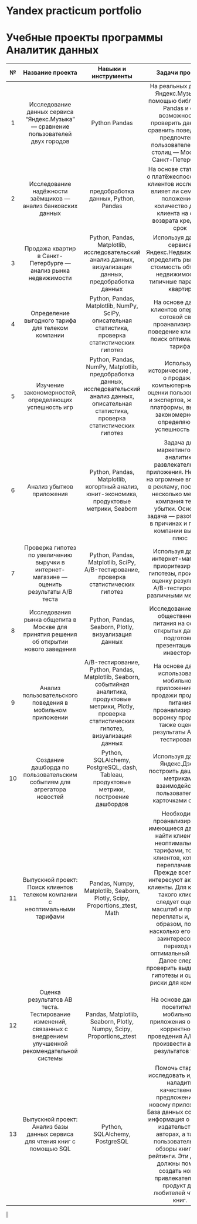 # Yandex practicum portfolio
# Учебные проекты программы Аналитик данных
| № | Название проекта | Навыки и инструменты | Задачи проекта | Ссылка |
| :--------------------: |:--------------------: | :---------------------: |:---------------------------:|:---------------------------:|
| 1 | Исследование данных сервиса “Яндекс.Музыка” — сравнение пользователей двух городов | Python Pandas| На реальных данных Яндекс.Музыки c помощью библиотеки Pandas и её возможностей проверить данные и сравнить поведение и предпочтения пользователей двух столиц — Москвы и Санкт-Петербурга. |[Музыка больших городов](https://github.com/ekaterina-zakharova/Yandex_Practicum/blob/main/Music%20of%20big%20cities/README.md) |
| 2 |Исследование надёжности заёмщиков — анализ банковских данных | предобработка данных, Python, Pandas | На основе статистики о платёжеспособности клиентов исследовать влияет ли семейное положение и количество детей клиента на факт возврата кредита в срок | [Исследование надёжности заёмщиков](https://github.com/ekaterina-zakharova/Yandex_Practicum/blob/main/Borrower%20Reliability%20Research/README.md)|
| 3 | Продажа квартир в Санкт-Петербурге — анализ рынка недвижимости | Python, Pandas, Matplotlib, исследовательский анализ данных, визуализация данных, предобработка данных | Используя данные сервиса Яндекс.Недвижимость, определить рыночную стоимость объектов недвижимости и типичные параметры квартир | [Анализ рынка недвижимости](https://github.com/ekaterina-zakharova/Yandex_Practicum/blob/main/Real%20estate%20market%20analysis/README.md)|
| 4 | Определение выгодного тарифа для телеком компании | Python, Pandas, Matplotlib, NumPy, SciPy, описательная статистика, проверка статистических гипотез | На основе данных клиентов оператора сотовой связи проанализировать поведение клиентов и поиск оптимального тарифа | [Определение выгодного тарифа для телеком компании](https://github.com/ekaterina-zakharova/Yandex_Practicum/blob/main/Identification%20profitable%20tariff/README.md)|
| 5 | Изучение закономерностей, определяющих успешность игр | Python, Pandas, NumPy, Matplotlib, предобработка данных, исследовательский анализ данных, описательная статистика, проверка статистических гипотез | Используя исторические данные о продажах компьютерных игр, оценки пользователей и экспертов, жанры и платформы, выявить закономерности, определяющие успешность игры | [Изучение закономерностей, определяющих успешность игр](https://github.com/ekaterina-zakharova/Yandex_Practicum/blob/main/Computer%20games/Изучение%20закономерностей%2C%20определяющих%20успешность%20игр.ipynb) |
| 6 | Анализ убытков приложения | Python, Pandas, Matplotlib, когортный анализ, юнит-экономика, продуктовые метрики, Seaborn | Задача для маркетингового аналитика развлекательного приложения. Несмотря на огромные вложения в рекламу, последние несколько месяцев компания терпит убытки. Основная задача — разобраться в причинах и помочь компании выйти в плюс |[Анализ убытков приложения ProcrastinatePRO+](https://github.com/ekaterina-zakharova/Yandex_Practicum/blob/main/Application%20loss%20analysis/Анализ%20убытков%20приложения%20ProcrastinatePRO%2B.ipynb) |
| 7 | Проверка гипотез по увеличению выручки в интернет-магазине — оценить результаты A/B теста | Python, Pandas, Matplotlib, SciPy, A/B-тестирование, проверка статистических гипотез | Используя данные интернет-магазина приоритезировать гипотезы, произвести оценку результатов A/B-тестирования различными методами |[Проверка гипотез по увеличению выручки в интернет-магазине](https://github.com/ekaterina-zakharova/Yandex_Practicum/blob/main/AB%20test%20analysis/Проверка%20гипотез%20по%20увеличению%20выручки%20в%20интернет-магазине.ipynb)|
| 8 | Исследования рынка общепита в Москве для принятия решения об открытии нового заведения | Python, Pandas, Seaborn, Plotly, визуализация данных | Исследование рынка общественного питания на основе открытых данных, подготовка презентации для инвесторов | [Исследования рынка общепита в Москве](https://github.com/ekaterina-zakharova/Yandex_Practicum/blob/main/Food%20market%20research/Исследования%20рынка%20общепита%20в%20Москве%20для%20принятия%20решения%20об%20открытии%20заведения.ipynb)  |
| 9 | Анализ пользовательского поведения в мобильном приложении | A/B-тестирование, Python, Pandas, Matplotlib, Seaborn, событийная аналитика, продуктовые метрики, Plotly, проверка статистических гипотез, визуализация данных | На основе данных использования мобильного приложения для продажи продуктов питания проанализировать воронку продаж, а также оценить результаты A/A/B-тестирования |[Анализ пользовательского поведения в мобильном приложении](https://github.com/ekaterina-zakharova/Yandex_Practicum/blob/main/User%20behavior%20analysis/Анализ%20пользовательского%20поведения%20в%20мобильном%20приложении.ipynb)|
| 10 | Создание дашборда по пользовательским событиям для агрегатора новостей | Python, SQLAlchemy, PostgreSQL, dash, Tableau, продуктовые метрики, построение дашбордов | Используя данные Яндекс.Дзена построить дашборд с метриками взаимодействия пользователей с карточками статей | [Создание дашборда по пользовательским событиям](https://github.com/ekaterina-zakharova/Yandex_Practicum/tree/main/Dashboard%20by%20user%20events) |
| 11 | Выпускной проект: Поиск клиентов телеком компании с неоптимальными тарифами | Pandas, Numpy, Matplotlib, Seaborn, Plotly, Scipy, Proportions_ztest, Math | Необходимо проанализировать имеющиеся данные и найти клиентов с неоптимальными тарифами, то есть клиентов, которые переплачивают. Прежде всего нас интересуют активные клиенты. Для каждого такого клиента следует оценить масштаб и причину переплаты и, таким образом, понять насколько его может заинтересовать переход на оптимальный тариф. Далее следует проверить выдвинутые гипотезы и оценить риски для компании. | [Поиск клиентов телеком компании с неоптимальными тарифами](https://github.com/ekaterina-zakharova/Yandex_Practicum/blob/main/Search%20for%20clients%20of%20a%20telecom%20-%20company%20with%20non%20optimal%20tariffs/Поиск%20клиентов%20телеком%20компании%20с%20неоптимальными%20тарифами.ipynb)|
| 12 | Оценка результатов АВ теста. Тестирование изменений, связанных с внедрением улучшенной рекомендательной системы | Pandas, Matplotlib, Seaborn, Plotly, Numpy, Scipy, Proportions_ztest | На основе данных о посетителях мобильного приложения оценить корректность проведения A/B теста, произвести анализ результатов теста |[Оценка результатов АВ теста](https://github.com/ekaterina-zakharova/Yandex_Practicum/blob/main/Evaluation%20of%20the%20results%20AB-test/Оценка%20результатов%20АВ%20теста.%20Тестирование%20изменений%2C%20связанных%20с%20внедрением%20улучшенной%20рекомендательной%20системы.ipynb)|
| 13 | Выпускной проект: Анализ базы данных сервиса для чтения книг с помощью SQL | Python, SQLAlchemy, PostgreSQL | Помочь стартапу исследовать и, затем, наладить качественное предложение по новому приложению. База данных содержит информация о книгах, издательствах, авторах, а также пользовательские обзоры книг и их рейтинги. Эти данные должны помочь создать новый привлекательный продукт для любителей чтения книг. | [Анализ базы данных сервиса для чтения книг с помощью SQL](https://github.com/ekaterina-zakharova/Yandex_Practicum/blob/main/Parsing%20a%20Book%20Reader%20Database%20with%20SQL/Анализ%20базы%20данных%20сервиса%20для%20чтения%20книг%20с%20помощью%20SQL.ipynb)|
|
